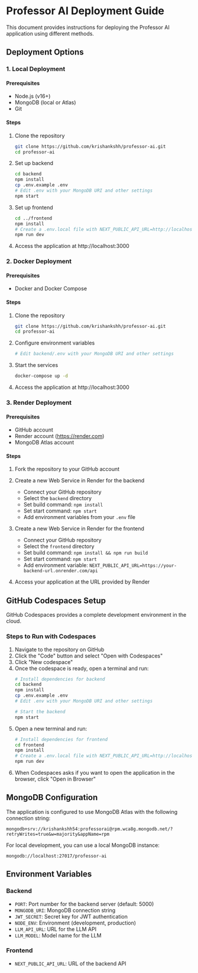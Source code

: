 # Professor AI Deployment Guide

This document provides instructions for deploying the Professor AI application using different methods.

## Deployment Options

### 1. Local Deployment

#### Prerequisites
- Node.js (v16+)
- MongoDB (local or Atlas)
- Git

#### Steps
1. Clone the repository
   ```bash
   git clone https://github.com/krishankshh/professor-ai.git
   cd professor-ai
   ```

2. Set up backend
   ```bash
   cd backend
   npm install
   cp .env.example .env
   # Edit .env with your MongoDB URI and other settings
   npm start
   ```

3. Set up frontend
   ```bash
   cd ../frontend
   npm install
   # Create a .env.local file with NEXT_PUBLIC_API_URL=http://localhost:5000/api
   npm run dev
   ```

4. Access the application at http://localhost:3000

### 2. Docker Deployment

#### Prerequisites
- Docker and Docker Compose

#### Steps
1. Clone the repository
   ```bash
   git clone https://github.com/krishankshh/professor-ai.git
   cd professor-ai
   ```

2. Configure environment variables
   ```bash
   # Edit backend/.env with your MongoDB URI and other settings
   ```

3. Start the services
   ```bash
   docker-compose up -d
   ```

4. Access the application at http://localhost:3000

### 3. Render Deployment

#### Prerequisites
- GitHub account
- Render account (https://render.com)
- MongoDB Atlas account

#### Steps
1. Fork the repository to your GitHub account

2. Create a new Web Service in Render for the backend
   - Connect your GitHub repository
   - Select the `backend` directory
   - Set build command: `npm install`
   - Set start command: `npm start`
   - Add environment variables from your `.env` file

3. Create a new Web Service in Render for the frontend
   - Connect your GitHub repository
   - Select the `frontend` directory
   - Set build command: `npm install && npm run build`
   - Set start command: `npm start`
   - Add environment variable: `NEXT_PUBLIC_API_URL=https://your-backend-url.onrender.com/api`

4. Access your application at the URL provided by Render

## GitHub Codespaces Setup

GitHub Codespaces provides a complete development environment in the cloud.

### Steps to Run with Codespaces

1. Navigate to the repository on GitHub
2. Click the "Code" button and select "Open with Codespaces"
3. Click "New codespace"
4. Once the codespace is ready, open a terminal and run:
   ```bash
   # Install dependencies for backend
   cd backend
   npm install
   cp .env.example .env
   # Edit .env with your MongoDB URI and other settings
   
   # Start the backend
   npm start
   ```
5. Open a new terminal and run:
   ```bash
   # Install dependencies for frontend
   cd frontend
   npm install
   # Create a .env.local file with NEXT_PUBLIC_API_URL=http://localhost:5000/api
   npm run dev
   ```
6. When Codespaces asks if you want to open the application in the browser, click "Open in Browser"

## MongoDB Configuration

The application is configured to use MongoDB Atlas with the following connection string:
```
mongodb+srv://krishankshh54:professorai@rpm.wca8g.mongodb.net/?retryWrites=true&w=majority&appName=rpm
```

For local development, you can use a local MongoDB instance:
```
mongodb://localhost:27017/professor-ai
```

## Environment Variables

### Backend
- `PORT`: Port number for the backend server (default: 5000)
- `MONGODB_URI`: MongoDB connection string
- `JWT_SECRET`: Secret key for JWT authentication
- `NODE_ENV`: Environment (development, production)
- `LLM_API_URL`: URL for the LLM API
- `LLM_MODEL`: Model name for the LLM

### Frontend
- `NEXT_PUBLIC_API_URL`: URL of the backend API
